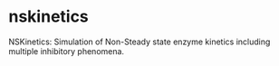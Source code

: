 # nskinetics
NSKinetics: Simulation of Non-Steady state enzyme kinetics including multiple inhibitory phenomena.
